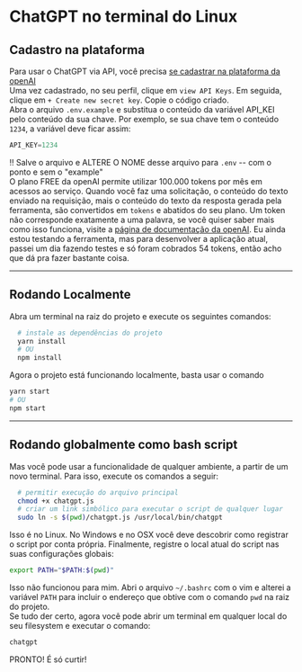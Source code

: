 # ChatGPT no terminal do Linux
## Cadastro na plataforma

Para usar o ChatGPT via API, você precisa [se cadastrar na plataforma da openAI](https://platform.openai.com/signup)  
Uma vez cadastrado, no seu perfil, clique em `view API Keys`. Em seguida, clique em `+ Create new secret key`. Copie o código criado.  
Abra o arquivo `.env.example` e substitua o conteúdo da variável API_KEI pelo conteúdo da sua chave. Por exemplo, se sua chave tem o conteúdo `1234`, a variável deve ficar assim:
```js
API_KEY=1234
```
:bangbang: Salve o arquivo e ALTERE O NOME desse arquivo para `.env` -- com o ponto e sem o "example"  
O plano FREE da openAI permite utilizar 100.000 tokens por mês em acessos ao serviço. Quando você faz uma solicitação, o conteúdo do texto enviado na requisição, mais o conteúdo do texto da resposta gerada pela ferramenta, são convertidos em `tokens` e abatidos do seu plano. Um token não corresponde exatamente a uma palavra, se você quiser saber mais como isso funciona, visite a [página de documentação da openAI](https://platform.openai.com/docs/introduction/key-concepts). Eu ainda estou testando a ferramenta, mas para desenvolver a aplicação atual, passei um dia fazendo testes e só foram cobrados 54 tokens, então acho que dá pra fazer bastante coisa.  

---
## Rodando Localmente

Abra um terminal na raiz do projeto e execute os seguintes comandos:
```bash
  # instale as dependências do projeto
  yarn install
  # OU
  npm install
```
Agora o projeto está funcionando localmente, basta usar o comando
```bash
yarn start
# OU
npm start
```
---
## Rodando globalmente como bash script
Mas você pode usar a funcionalidade de qualquer ambiente, a partir de um novo terminal. Para isso, execute os comandos a seguir:
```bash
  # permitir execução do arquivo principal
  chmod +x chatgpt.js
  # criar um link simbólico para executar o script de qualquer lugar
  sudo ln -s $(pwd)/chatgpt.js /usr/local/bin/chatgpt
```
Isso é no Linux. No Windows e no OSX você deve descobrir como registrar o script por conta própria.
Finalmente, registre o local atual do script nas suas configurações globais:
```bash
export PATH="$PATH:$(pwd)"
```
Isso não funcionou para mim. Abri o arquivo `~/.bashrc` com o vim e alterei a variável `PATH` para incluir o endereço que obtive com o comando `pwd` na raiz do projeto.  
Se tudo der certo, agora você pode abrir um terminal em qualquer local do seu filesystem e executar o comando:
```bash
chatgpt
```
PRONTO! É só curtir!
